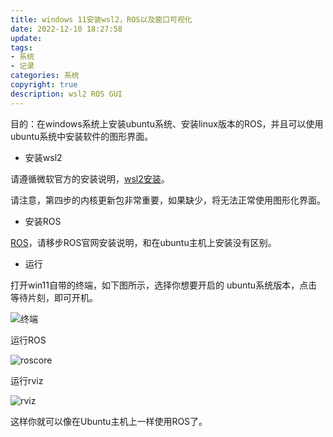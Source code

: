 ```yaml
---
title: windows 11安装wsl2，ROS以及窗口可视化
date: 2022-12-10 18:27:58
update: 
tags:
- 系统
- 记录
categories: 系统
copyright: true
description: wsl2 ROS GUI
---
```

 目的：在windows系统上安装ubuntu系统、安装linux版本的ROS，并且可以使用ubuntu系统中安装软件的图形界面。

- 安装wsl2

请遵循微软官方的安装说明，[wsl2安装](https://learn.microsoft.com/zh-cn/windows/wsl/install-manual)。

请注意，第四步的内核更新包非常重要，如果缺少，将无法正常使用图形化界面。

- 安装ROS

[ROS](http://wiki.ros.org/melodic/Installation/Ubuntu)，请移步ROS官网安装说明，和在ubuntu主机上安装没有区别。

- 运行

打开win11自带的终端，如下图所示，选择你想要开启的 ubuntu系统版本，点击等待片刻，即可开机。

![终端](https://s2.loli.net/2022/12/10/wiFdS25tg1DhAlY.png)

运行ROS

![roscore](https://s2.loli.net/2022/12/10/qcGPNrO2jmDbuQJ.png)

运行rviz

![rviz](https://s2.loli.net/2022/12/10/nRP29ukhsQi4Sxb.png)

这样你就可以像在Ubuntu主机上一样使用ROS了。